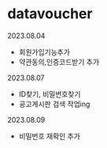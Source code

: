 # datavoucher


2023.08.04 
- 회원가입기능추가
- 약관동의,인증코드받기 추가  

2023.08.07
- ID찾기, 비밀번호찾기
- 공고게시판 검색 작업ing


2023.08.09
 - 비밀번호 재확인 추가
